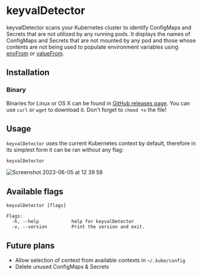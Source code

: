 

# keyvalDetector

keyvalDetector scans your Kubernetes cluster to identify ConfigMaps and Secrets that are not utilized by any running pods. It displays the names of ConfigMaps and Secrets that are not mounted by any pod and those whose contents are not being used to populate environment variables using [envFrom](https://kubernetes.io/docs/tasks/configure-pod-container/configure-pod-configmap/#configure-all-key-value-pairs-in-a-configmap-as-container-environment-variables) or [valueFrom](https://kubernetes.io/docs/tasks/configure-pod-container/configure-pod-configmap/#use-configmap-defined-environment-variables-in-pod-commands).

## Installation

### Binary
Binaries for Linux or OS X can be found in [GitHub releases page](https://github.com/DalianisDim/keyvalDetector/releases). You can use `curl` or `wget` to download it. Don't forget to `chmod +x` the file!


## Usage

`keyvalDetector` uses the current Kubernetes context by default, therefore in its simplest form it can be ran without any flag:

```
keyvalDetector
```


![Screenshot 2023-06-05 at 12 39 58](https://github.com/DalianisDim/keyvalDetector/assets/17311561/be8e355d-6e0f-4591-a9d9-7aa6d19b2404)


## Available flags
```
keyvalDetector [flags]

Flags:
  -h, --help            help for keyvalDetector
  -v, --version         Print the version and exit.
```


## Future plans

- Allow selection of context from available contexts in `~/.kube/config`
- Delete unused ConfigMaps & Secrets
